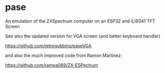 # pase
An emulation of the ZXSpectrum computer on an ESP32 and ILI9341 TFT Screen


See also the updated version for VGA screen (and better keyboard handler)

https://github.com/retrogubbins/paseVGA

and also the much improved code from Ramon Martinez:

https://github.com/rampa069/ZX-ESPectrum
